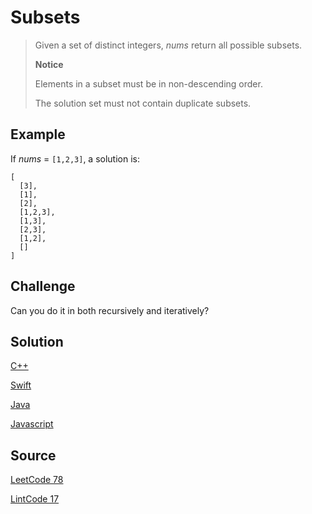# Subsets

> Given a set of distinct integers, _nums_ return all possible subsets.
>
> __Notice__
>
> Elements in a subset must be in non-descending order.
>
> The solution set must not contain duplicate subsets.

## Example

If _nums_ = `[1,2,3]`, a solution is:

```
[
  [3],
  [1],
  [2],
  [1,2,3],
  [1,3],
  [2,3],
  [1,2],
  []
]
```

## Challenge

Can you do it in both recursively and iteratively?

## Solution

[C++](solution1.cpp)

[Swift](solution1.swift)

[Java](solution1.java)

[Javascript](solution1.js)


## Source

[LeetCode 78](https://leetcode.com/problems/subsets/)

[LintCode 17](https://www.lintcode.com/en/problem/subsets/)
